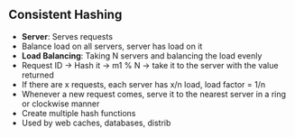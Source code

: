 ## Consistent Hashing
- **Server**: Serves requests
- Balance load on all servers, server has load on it
- **Load Balancing**: Taking N servers and balancing the load evenly
- Request ID -> Hash it -> m1 % N -> take it to the server with the value returned
- If there are x requests, each server has x/n load, load factor = 1/n
- Whenever a new request comes, serve it to the nearest server in a ring or clockwise manner
- Create multiple hash functions
- Used by web caches, databases, distrib

